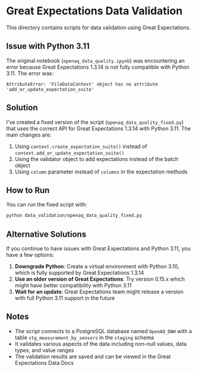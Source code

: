 # Great Expectations Data Validation

This directory contains scripts for data validation using Great Expectations.

## Issue with Python 3.11

The original notebook (`openaq_data_quality.ipynb`) was encountering an error because Great Expectations 1.3.14 is not fully compatible with Python 3.11. The error was:

```
AttributeError: 'FileDataContext' object has no attribute 'add_or_update_expectation_suite'
```

## Solution

I've created a fixed version of the script (`openaq_data_quality_fixed.py`) that uses the correct API for Great Expectations 1.3.14 with Python 3.11. The main changes are:

1. Using `context.create_expectation_suite()` instead of `context.add_or_update_expectation_suite()`
2. Using the validator object to add expectations instead of the batch object
3. Using `column` parameter instead of `columns` in the expectation methods

## How to Run

You can run the fixed script with:

```bash
python data_validation/openaq_data_quality_fixed.py
```

## Alternative Solutions

If you continue to have issues with Great Expectations and Python 3.11, you have a few options:

1. **Downgrade Python**: Create a virtual environment with Python 3.10, which is fully supported by Great Expectations 1.3.14
2. **Use an older version of Great Expectations**: Try version 0.15.x which might have better compatibility with Python 3.11
3. **Wait for an update**: Great Expectations team might release a version with full Python 3.11 support in the future

## Notes

- The script connects to a PostgreSQL database named `OpenAQ_DWH` with a table `stg_measurement_by_sensors` in the `staging` schema
- It validates various aspects of the data including non-null values, data types, and value ranges
- The validation results are saved and can be viewed in the Great Expectations Data Docs 